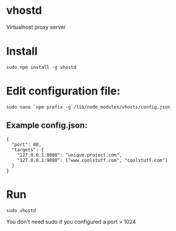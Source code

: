 vhostd
======
Virtualhost proxy server

# Install
    sudo npm install -g vhostd

# Edit configuration file:
    sudo nano `npm prefix -g`/lib/node_modules/vhosts/config.json
## Example config.json:
    {
      "port": 80,
      "targets": {
        "127.0.0.1:8080": "unique.project.com",
        "127.0.0.1:9080": ["www.coolstuff.com", "coolstuff.com"]
      }
    }

# Run
    sudo vhostd
You don't need sudo if you configured a port > 1024
